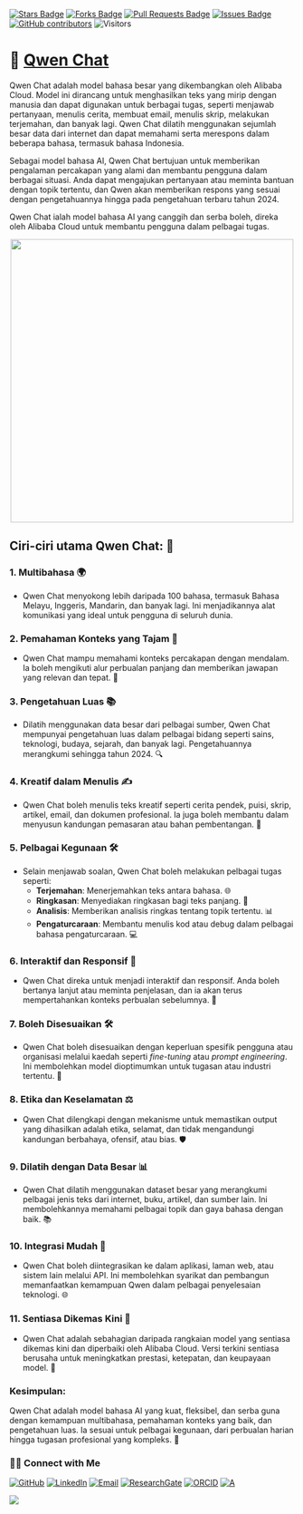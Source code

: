 <a href="https://github.com/drshahizan/short-course/stargazers"><img src="https://img.shields.io/github/stars/drshahizan/short-course" alt="Stars Badge"/></a>
<a href="https://github.com/drshahizan/short-course/network/members"><img src="https://img.shields.io/github/forks/drshahizan/short-course" alt="Forks Badge"/></a>
<a href="https://github.com/drshahizan/short-course/pulls"><img src="https://img.shields.io/github/issues-pr/drshahizan/short-course" alt="Pull Requests Badge"/></a>
<a href="https://github.com/drshahizan/short-course"><img src="https://img.shields.io/github/issues/drshahizan/short-course" alt="Issues Badge"/></a>
<a href="https://github.com/drshahizan/short-course/graphs/contributors"><img alt="GitHub contributors" src="https://img.shields.io/github/contributors/drshahizan/short-course?color=2b9348"></a>
![Visitors](https://api.visitorbadge.io/api/visitors?path=https%3A%2F%2Fgithub.com%2Fdrshahizan%2Fshort-course&labelColor=%23d9e3f0&countColor=%23697689&style=flat)

# 🚀 [Qwen Chat](https://chat.qwenlm.ai/)
Qwen Chat adalah model bahasa besar yang dikembangkan oleh Alibaba Cloud. Model ini dirancang untuk menghasilkan teks yang mirip dengan manusia dan dapat digunakan untuk berbagai tugas, seperti menjawab pertanyaan, menulis cerita, membuat email, menulis skrip, melakukan terjemahan, dan banyak lagi. Qwen Chat dilatih menggunakan sejumlah besar data dari internet dan dapat memahami serta merespons dalam beberapa bahasa, termasuk bahasa Indonesia.

Sebagai model bahasa AI, Qwen Chat bertujuan untuk memberikan pengalaman percakapan yang alami dan membantu pengguna dalam berbagai situasi. Anda dapat mengajukan pertanyaan atau meminta bantuan dengan topik tertentu, dan Qwen akan memberikan respons yang sesuai dengan pengetahuannya hingga pada pengetahuan terbaru tahun 2024. 

Qwen Chat ialah model bahasa AI yang canggih dan serba boleh, direka oleh Alibaba Cloud untuk membantu pengguna dalam pelbagai tugas. 


<p align="center">
 <img src="https://qianwen-res.oss-accelerate-overseas.aliyuncs.com/Qwen2.5-max-instruct.jpg"  height="500">
 </p>
 
## Ciri-ciri utama Qwen Chat: 🌟

### 1. **Multibahasa 🌍**
   - Qwen Chat menyokong lebih daripada 100 bahasa, termasuk Bahasa Melayu, Inggeris, Mandarin, dan banyak lagi. Ini menjadikannya alat komunikasi yang ideal untuk pengguna di seluruh dunia.


### 2. **Pemahaman Konteks yang Tajam 🧠**
   - Qwen Chat mampu memahami konteks percakapan dengan mendalam. Ia boleh mengikuti alur perbualan panjang dan memberikan jawapan yang relevan dan tepat. 💬


### 3. **Pengetahuan Luas 📚**
   - Dilatih menggunakan data besar dari pelbagai sumber, Qwen Chat mempunyai pengetahuan luas dalam pelbagai bidang seperti sains, teknologi, budaya, sejarah, dan banyak lagi. Pengetahuannya merangkumi sehingga tahun 2024. 🔍


### 4. **Kreatif dalam Menulis ✍️**
   - Qwen Chat boleh menulis teks kreatif seperti cerita pendek, puisi, skrip, artikel, email, dan dokumen profesional. Ia juga boleh membantu dalam menyusun kandungan pemasaran atau bahan pembentangan. 🎨


### 5. **Pelbagai Kegunaan 🛠️**
   - Selain menjawab soalan, Qwen Chat boleh melakukan pelbagai tugas seperti:
     - **Terjemahan**: Menerjemahkan teks antara bahasa. 🌐
     - **Ringkasan**: Menyediakan ringkasan bagi teks panjang. 📄
     - **Analisis**: Memberikan analisis ringkas tentang topik tertentu. 📊
     - **Pengaturcaraan**: Membantu menulis kod atau debug dalam pelbagai bahasa pengaturcaraan. 💻


### 6. **Interaktif dan Responsif 🤖**
   - Qwen Chat direka untuk menjadi interaktif dan responsif. Anda boleh bertanya lanjut atau meminta penjelasan, dan ia akan terus mempertahankan konteks perbualan sebelumnya. 🔄


### 7. **Boleh Disesuaikan 🛠️**
   - Qwen Chat boleh disesuaikan dengan keperluan spesifik pengguna atau organisasi melalui kaedah seperti *fine-tuning* atau *prompt engineering*. Ini membolehkan model dioptimumkan untuk tugasan atau industri tertentu. 🎯


### 8. **Etika dan Keselamatan ⚖️**
   - Qwen Chat dilengkapi dengan mekanisme untuk memastikan output yang dihasilkan adalah etika, selamat, dan tidak mengandungi kandungan berbahaya, ofensif, atau bias. 🛡️


### 9. **Dilatih dengan Data Besar 📊**
   - Qwen Chat dilatih menggunakan dataset besar yang merangkumi pelbagai jenis teks dari internet, buku, artikel, dan sumber lain. Ini membolehkannya memahami pelbagai topik dan gaya bahasa dengan baik. 📚


### 10. **Integrasi Mudah 🔗**
   - Qwen Chat boleh diintegrasikan ke dalam aplikasi, laman web, atau sistem lain melalui API. Ini membolehkan syarikat dan pembangun memanfaatkan kemampuan Qwen dalam pelbagai penyelesaian teknologi. 🌐


### 11. **Sentiasa Dikemas Kini 🔄**
   - Qwen Chat adalah sebahagian daripada rangkaian model yang sentiasa dikemas kini dan diperbaiki oleh Alibaba Cloud. Versi terkini sentiasa berusaha untuk meningkatkan prestasi, ketepatan, dan keupayaan model. 🚀

### Kesimpulan:
Qwen Chat adalah model bahasa AI yang kuat, fleksibel, dan serba guna dengan kemampuan multibahasa, pemahaman konteks yang baik, dan pengetahuan luas. Ia sesuai untuk pelbagai kegunaan, dari perbualan harian hingga tugasan profesional yang kompleks. 🌟


### 🙌🏻 Connect with Me
<p align="left">
    <a href="https://github.com/drshahizan" target="_blank"><img alt="GitHub" src="https://img.shields.io/badge/-@drshahizan-181717?style=flat-square&logo=GitHub&logoColor=white"></a>
    <a href="https://www.linkedin.com/in/drshahizan" target="_blank"><img alt="LinkedIn" src="https://img.shields.io/badge/-drshahizan-blue?style=flat-square&logo=Linkedin&logoColor=white&link=https://www.linkedin.com/in/drshahizan/"></a>
    <a href="mailto:shahizan@utm.my" target="_blank"><img alt="Email" src="https://img.shields.io/badge/-shahizan@utm.my-c14438?style=flat-square&logo=Gmail&logoColor=white&link=mailto:shahizan@utm.my.com"></a>
    <a href="https://www.researchgate.net/profile/Mohd-Othman-28" target="_blank"><img alt="ResearchGate" src="https://img.shields.io/badge/-ResearchGate-00CCBB?style=flat-square&logo=ResearchGate&logoColor=white"></a>
    <a href="https://orcid.org/0000-0003-4261-1873" target="_blank"><img alt="ORCID" src="https://img.shields.io/badge/-ORCID-A6CE39?style=flat-square&logo=ORCID&logoColor=white"></a> 
 <a href="https://visitorbadge.io/status?path=https%3A%2F%2Fgithub.com%2Fdrshahizan" target="_blank"><img alt="A" src="https://api.visitorbadge.io/api/visitors?path=https%3A%2F%2Fgithub.com%2Fdrshahizan&labelColor=%23697689&countColor=%23555555&style=plastic"></a>
 
![](https://hit.yhype.me/github/profile?user_id=81284918)
</p>
